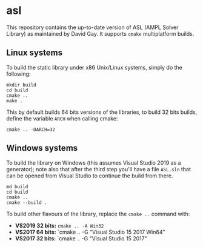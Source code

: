 # asl

This repository contains the up-to-date version of ASL (AMPL Solver Library) as maintained by David Gay. It supports ```cmake``` multiplatform builds.

## Linux systems
To build the static library under x86 Unix/Linux systems, simply do the following: 

```
mkdir build
cd build
cmake .. 
make .
```

This by default builds 64 bits versions of the libraries, to build 32 bits builds, define the variable `ARCH` when calling cmake:

```
cmake .. -DARCH=32
```

## Windows systems
To build the library on Windows (this assumes Visual Studio 2019 as a generator); note also that after the third step you'll have a file `ASL.sln` that can 
be opened from Visual Studio to continue the build from there.

```
md build
cd build
cmake .. 
cmake --build .
```

To build other flavours of the library, replace the ```cmake ..``` command with:

* **VS2019 32 bits:** `cmake .. -A Win32`
* **VS2017 64 bits:** `cmake .. -G "Visual Studio 15 2017 Win64"
* **VS2017 32 bits:** `cmake .. -G "Visual Studio 15 2017"


